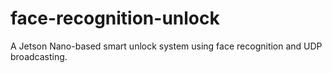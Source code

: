 # face-recognition-unlock
A Jetson Nano-based smart unlock system using face recognition and UDP broadcasting.
